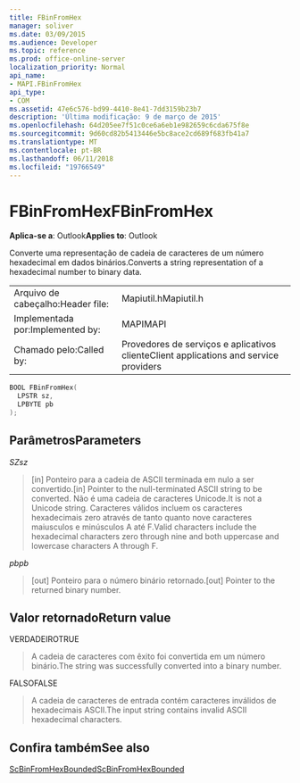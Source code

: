 ```yaml
---
title: FBinFromHex
manager: soliver
ms.date: 03/09/2015
ms.audience: Developer
ms.topic: reference
ms.prod: office-online-server
localization_priority: Normal
api_name:
- MAPI.FBinFromHex
api_type:
- COM
ms.assetid: 47e6c576-bd99-4410-8e41-7dd3159b23b7
description: 'Última modificação: 9 de março de 2015'
ms.openlocfilehash: 64d205ee7f51c0ce6a6eb1e982659c6cda675f8e
ms.sourcegitcommit: 9d60cd82b5413446e5bc8ace2cd689f683fb41a7
ms.translationtype: MT
ms.contentlocale: pt-BR
ms.lasthandoff: 06/11/2018
ms.locfileid: "19766549"
---
```

# <a name="fbinfromhex"></a><span data-ttu-id="a1644-103">FBinFromHex</span><span class="sxs-lookup"><span data-stu-id="a1644-103">FBinFromHex</span></span>

  
  
<span data-ttu-id="a1644-104">**Aplica-se a**: Outlook</span><span class="sxs-lookup"><span data-stu-id="a1644-104">**Applies to**: Outlook</span></span> 
  
<span data-ttu-id="a1644-105">Converte uma representação de cadeia de caracteres de um número hexadecimal em dados binários.</span><span class="sxs-lookup"><span data-stu-id="a1644-105">Converts a string representation of a hexadecimal number to binary data.</span></span> 
  
|||
|:-----|:-----|
|<span data-ttu-id="a1644-106">Arquivo de cabeçalho:</span><span class="sxs-lookup"><span data-stu-id="a1644-106">Header file:</span></span>  <br/> |<span data-ttu-id="a1644-107">Mapiutil.h</span><span class="sxs-lookup"><span data-stu-id="a1644-107">Mapiutil.h</span></span>  <br/> |
|<span data-ttu-id="a1644-108">Implementada por:</span><span class="sxs-lookup"><span data-stu-id="a1644-108">Implemented by:</span></span>  <br/> |<span data-ttu-id="a1644-109">MAPI</span><span class="sxs-lookup"><span data-stu-id="a1644-109">MAPI</span></span>  <br/> |
|<span data-ttu-id="a1644-110">Chamado pelo:</span><span class="sxs-lookup"><span data-stu-id="a1644-110">Called by:</span></span>  <br/> |<span data-ttu-id="a1644-111">Provedores de serviços e aplicativos cliente</span><span class="sxs-lookup"><span data-stu-id="a1644-111">Client applications and service providers</span></span>  <br/> |
   
```cpp
BOOL FBinFromHex(
  LPSTR sz,
  LPBYTE pb
);
```

## <a name="parameters"></a><span data-ttu-id="a1644-112">Parâmetros</span><span class="sxs-lookup"><span data-stu-id="a1644-112">Parameters</span></span>

 <span data-ttu-id="a1644-113">_SZ_</span><span class="sxs-lookup"><span data-stu-id="a1644-113">_sz_</span></span>
  
> <span data-ttu-id="a1644-114">[in] Ponteiro para a cadeia de ASCII terminada em nulo a ser convertido.</span><span class="sxs-lookup"><span data-stu-id="a1644-114">[in] Pointer to the null-terminated ASCII string to be converted.</span></span> <span data-ttu-id="a1644-115">Não é uma cadeia de caracteres Unicode.</span><span class="sxs-lookup"><span data-stu-id="a1644-115">It is not a Unicode string.</span></span> <span data-ttu-id="a1644-116">Caracteres válidos incluem os caracteres hexadecimais zero através de tanto quanto nove caracteres maiusculos e minúsculos A até F.</span><span class="sxs-lookup"><span data-stu-id="a1644-116">Valid characters include the hexadecimal characters zero through nine and both uppercase and lowercase characters A through F.</span></span>
    
 <span data-ttu-id="a1644-117">_pb_</span><span class="sxs-lookup"><span data-stu-id="a1644-117">_pb_</span></span>
  
> <span data-ttu-id="a1644-118">[out] Ponteiro para o número binário retornado.</span><span class="sxs-lookup"><span data-stu-id="a1644-118">[out] Pointer to the returned binary number.</span></span>
    
## <a name="return-value"></a><span data-ttu-id="a1644-119">Valor retornado</span><span class="sxs-lookup"><span data-stu-id="a1644-119">Return value</span></span>

<span data-ttu-id="a1644-120">VERDADEIRO</span><span class="sxs-lookup"><span data-stu-id="a1644-120">TRUE</span></span> 
  
> <span data-ttu-id="a1644-121">A cadeia de caracteres com êxito foi convertida em um número binário.</span><span class="sxs-lookup"><span data-stu-id="a1644-121">The string was successfully converted into a binary number.</span></span> 
    
<span data-ttu-id="a1644-122">FALSO</span><span class="sxs-lookup"><span data-stu-id="a1644-122">FALSE</span></span> 
  
> <span data-ttu-id="a1644-123">A cadeia de caracteres de entrada contém caracteres inválidos de hexadecimais ASCII.</span><span class="sxs-lookup"><span data-stu-id="a1644-123">The input string contains invalid ASCII hexadecimal characters.</span></span>
    
## <a name="see-also"></a><span data-ttu-id="a1644-124">Confira também</span><span class="sxs-lookup"><span data-stu-id="a1644-124">See also</span></span>



[<span data-ttu-id="a1644-125">ScBinFromHexBounded</span><span class="sxs-lookup"><span data-stu-id="a1644-125">ScBinFromHexBounded</span></span>](scbinfromhexbounded.md)

